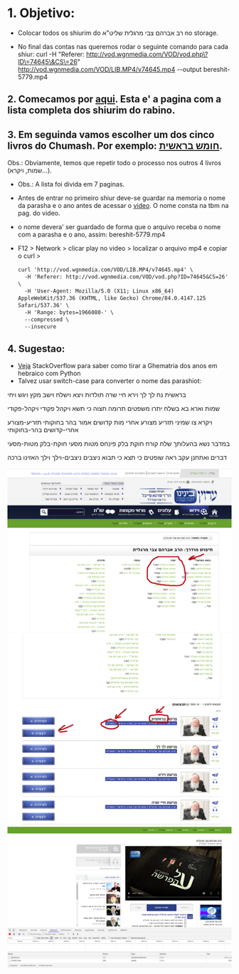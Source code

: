 # 1. Objetivo:
- Colocar todos os shiurim do רב אברהם צבי מרגלית שליט"א no storage.

- No final das contas nas queremos rodar o seguinte comando para cada shiur:
curl -H "Referer: http://vod.wgnmedia.com/VOD/vod.php\?ID\=74645\&CS\=26" http://vod.wgnmedia.com/VOD/LIB.MP4/v74645.mp4 --output bereshit-5779.mp4

## 2. Comecamos por [aqui](http://beinenu.com/faceted_search/results/field_rabbi4lesson%3A43971). Esta e' a pagina com a lista completa dos shiurim do rabino.<br>

## 3. Em seguinda vamos escolher um dos cinco livros do Chumash. Por exemplo: [חומש בראשית](http://beinenu.com/faceted_search/results/taxonomy%3A47499%20field_rabbi4lesson%3A43971).
Obs.: Obviamente, temos que repetir todo o processo nos outros 4 livros (שמות, ויקרא...).
- Obs.: A lista foi divida em 7 paginas.

- Antes de entrar no primeiro shiur deve-se guardar na memoria o nome da parasha e o ano antes de acessar o [video](http://beinenu.com/lessons/%D7%A4%D7%A8%D7%A9%D7%AA-%D7%91%D7%A8%D7%90%D7%A9%D7%99%D7%AA-17). O nome consta na tbm na pag. do video.
- o nome devera' ser guardado de forma que o arquivo receba o nome com a parasha e o ano, assim: bereshit-5779.mp4

- F12 > Network > clicar play no video > localizar o arquivo mp4 e copiar o curl >
    ```
    curl 'http://vod.wgnmedia.com/VOD/LIB.MP4/v74645.mp4' \
      -H 'Referer: http://vod.wgnmedia.com/VOD/vod.php?ID=74645&CS=26' \
      -H 'User-Agent: Mozilla/5.0 (X11; Linux x86_64) AppleWebKit/537.36 (KHTML, like Gecko) Chrome/84.0.4147.125 Safari/537.36' \
      -H 'Range: bytes=1966080-' \
      --compressed \
      --insecure
    ```

## 4. Sugestao:

- [Veja](https://stackoverflow.com/questions/36433755/ghematria-in-python-hebrew-letters-to-numbers-and-sum) StackOverflow para saber como tirar a Ghematria dos anos em hebraico com Python
- Talvez usar switch-case para converter o nome das parashiot:

בראשית
נח
לך לך
וירא
חיי שרה
תולדות
ויצא
וישלח
וישב
מקץ
ויגש
ויחי

שמות
וארא
בא
בשלח
יתרו
משפטים
תרומה
תצוה
כי תשא
ויקהל
פקודי
ויקהל-פקודי

ויקרא
צו
שמיני
תזריע
מצורע
אחרי מות
קדושים
אמור
בהר
בחוקותי
תזריע-מצורע
אחרי-קדושים
בהר-בחוקותי

במדבר
נשא
בהעלותך
שלח
קורח
חוקת
בלק
פינחס
מטות
מסעי
חוקת-בלק
מטות-מסעי

דברים
ואתחנן
עקב
ראה
שופטים
כי תצא
כי תבוא
ניצבים
ניצבים-וילך
וילך
האזינו
ברכה

![lista-completa.png](lista-completa.png)
![lista-parasha.png](lista-parasha.png)
![shiur.png](shiur.png)
